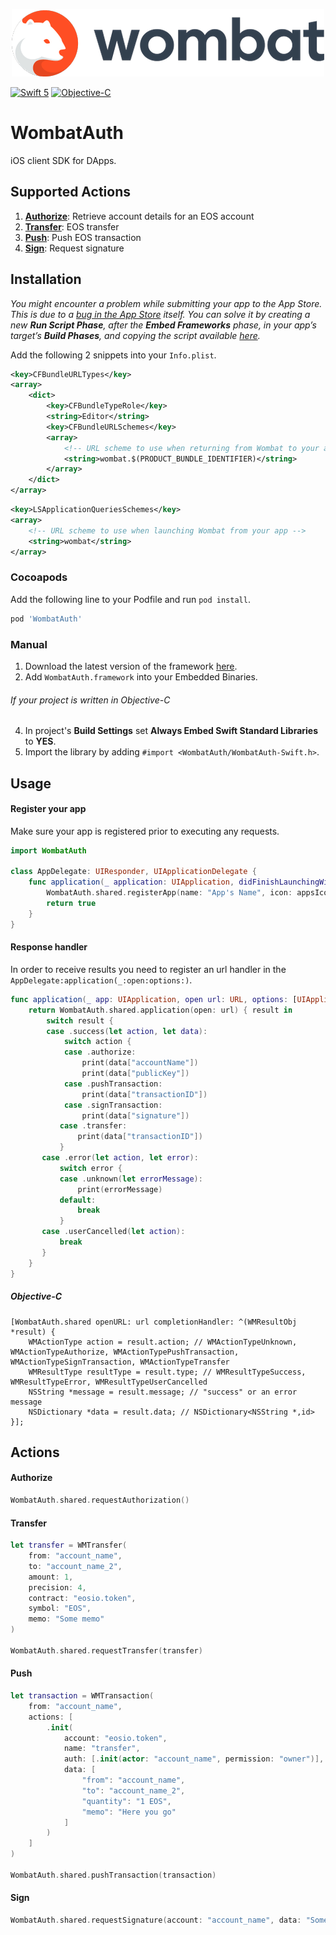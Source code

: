<p align="center">
    <img src="wombat_logo.png" alt="Wombat" title="Wombat">
</p>


[![Swift 5](https://img.shields.io/badge/Swift-5-orange.svg?style=flat)](https://developer.apple.com/swift/)
[![Objective-C](https://img.shields.io/badge/Objective--C-compatible-blue)](https://developer.apple.com/documentation/objectivec)

# WombatAuth

iOS client SDK for DApps.

## Supported Actions
1. [**Authorize**](#authorize): Retrieve account details for an EOS account
2. [**Transfer**](#transfer): EOS transfer
3. [**Push**](#push): Push EOS transaction
4. [**Sign**](#sign): Request signature

## Installation

_You might encounter a problem while submitting your app to the App Store. This is due to a [bug in the App Store](http://www.openradar.me/radar?id=6409498411401216) itself. You can solve it by creating a new **Run Script Phase**, after the **Embed Frameworks** phase, in your app’s target’s **Build Phases**, and copying the script available [here](https://stackoverflow.com/a/30866648)._


Add the following 2 snippets into your `Info.plist`.

```xml
<key>CFBundleURLTypes</key>
<array>
    <dict>
        <key>CFBundleTypeRole</key>
        <string>Editor</string>
        <key>CFBundleURLSchemes</key>
        <array>
            <!-- URL scheme to use when returning from Wombat to your app -->
            <string>wombat.$(PRODUCT_BUNDLE_IDENTIFIER)</string>
        </array>
    </dict>
</array>
```

```xml
<key>LSApplicationQueriesSchemes</key>
<array>
    <!-- URL scheme to use when launching Wombat from your app -->
    <string>wombat</string>
</array>
```

### Cocoapods
Add the following line to your Podfile and run `pod install`.

```ruby
pod 'WombatAuth'
```

### Manual
1. Download the latest version of the framework [here](https://github.com/wombat-tech/wombat-sdk-ios/releases).
2. Add `WombatAuth.framework` into your Embedded Binaries.

###### If your project is written in Objective-C
4. In project's **Build Settings** set **Always Embed Swift Standard Libraries** to **YES**.
5. Import the library by adding `#import <WombatAuth/WombatAuth-Swift.h>`.

## Usage
#### Register your app

Make sure your app is registered prior to executing any requests.

```swift
import WombatAuth

class AppDelegate: UIResponder, UIApplicationDelegate {
    func application(_ application: UIApplication, didFinishLaunchingWithOptions launchOptions: [UIApplication.LaunchOptionsKey: Any]?) -> Bool {
        WombatAuth.shared.registerApp(name: "App's Name", icon: appsIconURL)
        return true
    }
}
```

#### Response handler

In order to receive results you need to register an url handler in the `AppDelegate:application(_:open:options:)`.

```swift
func application(_ app: UIApplication, open url: URL, options: [UIApplication.OpenURLOptionsKey: Any] = [:]) -> Bool {
    return WombatAuth.shared.application(open: url) { result in
        switch result {
        case .success(let action, let data):
            switch action {
            case .authorize:
                print(data["accountName"])
                print(data["publicKey"])
            case .pushTransaction:
                print(data["transactionID"])
            case .signTransaction:
                print(data["signature"])
           case .transfer:
               print(data["transactionID"])
           }
       case .error(let action, let error):
           switch error {
           case .unknown(let errorMessage):
               print(errorMessage)
           default:
               break
           }
       case .userCancelled(let action):
           break
       }
    }
}

```

##### Objective-C
```objc
[WombatAuth.shared openURL: url completionHandler: ^(WMResultObj *result) {
    WMActionType action = result.action; // WMActionTypeUnknown, WMActionTypeAuthorize, WMActionTypePushTransaction, WMActionTypeSignTransaction, WMActionTypeTransfer
    WMResultType resultType = result.type; // WMResultTypeSuccess, WMResultTypeError, WMResultTypeUserCancelled
    NSString *message = result.message; // "success" or an error message
    NSDictionary *data = result.data; // NSDictionary<NSString *,id>
}];
```

## Actions

#### Authorize
```swift
WombatAuth.shared.requestAuthorization()
```

#### Transfer
```swift
let transfer = WMTransfer(
    from: "account_name",
    to: "account_name_2",
    amount: 1,
    precision: 4,
    contract: "eosio.token",
    symbol: "EOS",
    memo: "Some memo"
)

WombatAuth.shared.requestTransfer(transfer)
```

#### Push
```swift
let transaction = WMTransaction(
    from: "account_name",
    actions: [
        .init(
            account: "eosio.token",
            name: "transfer",
            auth: [.init(actor: "account_name", permission: "owner")],
            data: [
                "from": "account_name",
                "to": "account_name_2",
                "quantity": "1 EOS",
                "memo": "Here you go"
            ]
        )
    ]
)

WombatAuth.shared.pushTransaction(transaction)
```

#### Sign
```swift
WombatAuth.shared.requestSignature(account: "account_name", data: "Some data")
```
